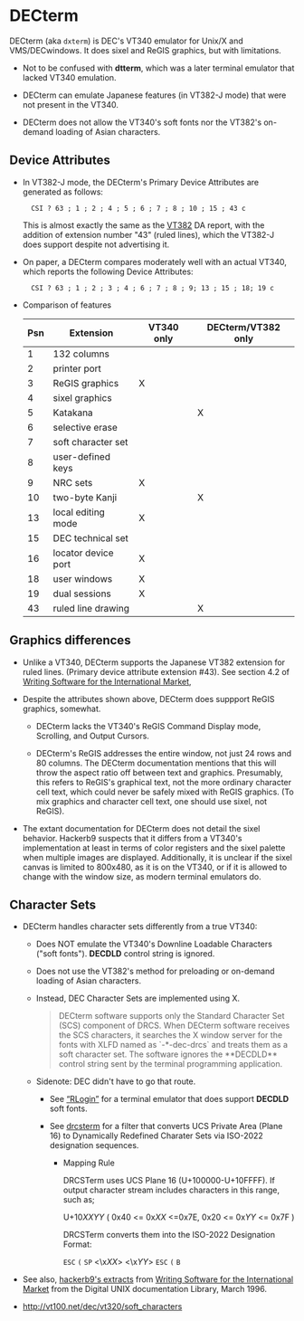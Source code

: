 # DECterm

DECterm (aka `dxterm`) is DEC's VT340 emulator for Unix/X and
VMS/DECwindows. It does sixel and ReGIS graphics, but with
limitations.

* Not to be confused with **dtterm**, which was a later terminal
  emulator that lacked VT340 emulation.

* DECterm can emulate Japanese features (in VT382-J mode) that were
  not present in the VT340. 
  
* DECterm does not allow the VT340's soft fonts nor the VT382's
  on-demand loading of Asian characters.

## Device Attributes
  
* In VT382-J mode, the DECterm's Primary Device Attributes are
  generated as follows:

	    CSI ? 63 ; 1 ; 2 ; 4 ; 5 ; 6 ; 7 ; 8 ; 10 ; 15 ; 43 c

  This is almost exactly the same as the [VT382](../docs/kindred/EK-VT382-RM-001_Kanji_Display_Terminal_Programmer_Reference_Manual.pdf) DA report, with the
  addition of extension number "43" (ruled lines), which the VT382-J
  does support despite not advertising it.

* On paper, a DECterm compares moderately well with an actual VT340,
  which reports the following Device Attributes:
  
		CSI ? 63 ; 1 ; 2 ; 3 ; 4 ; 6 ; 7 ; 8 ; 9; 13 ; 15 ; 18; 19 c
	
* Comparison of features
	
   | Psn | Extension           | VT340 only | DECterm/VT382 only |
   |-----|---------------------|------------|--------------------|
   | 1   | 132 columns         |            |                    |
   | 2   | printer port        |            |                    |
   | 3   | ReGIS graphics      | X          |                    |
   | 4   | sixel graphics      |            |                    |
   | 5   | Katakana            |            | X                  |
   | 6   | selective erase     |            |                    |
   | 7   | soft character set  |            |                    |
   | 8   | user-defined keys   |            |                    |
   | 9   | NRC sets            | X          |                    |
   | 10  | two-byte Kanji      |            | X                  |
   | 13  | local editing mode  | X          |                    |
   | 15  | DEC technical set   |            |                    |
   | 16  | locator device port | X          |                    |
   | 18  | user windows        | X          |                    |
   | 19  | dual sessions       | X          |                    |
   | 43  | ruled line drawing  |            | X                  |

## Graphics differences

* Unlike a VT340, DECterm supports the Japanese VT382 extension for
  ruled lines. (Primary device attribute extension #43). See section
	  4.2 of [Writing Software for the International Market](https://www.cs.auckland.ac.nz/references/unix/digital/AQ0R4CTE/DOCU_006.HTM),

* Despite the attributes shown above, DECterm does suppport ReGIS
  graphics, somewhat.
  
  * DECterm lacks the VT340's ReGIS Command Display mode, Scrolling,
  and Output Cursors.
  
  * DECterm's ReGIS addresses the entire window, not just 24 rows and
  80 columns. The DECterm documentation mentions that this will throw
  the aspect ratio off between text and graphics. Presumably, this
  refers to ReGIS's graphical text, not the more ordinary character
  cell text, which could never be safely mixed with ReGIS graphics.
  (To mix graphics and character cell text, one should use sixel, not
  ReGIS).

* The extant documentation for DECterm does not detail the sixel
  behavior. Hackerb9 suspects that it differs from a VT340's
  implementation at least in terms of color registers and the sixel
  palette when multiple images are displayed. Additionally, it is
  unclear if the sixel canvas is limited to 800x480, as it is on the
  VT340, or if it is allowed to change with the window size, as modern
  terminal emulators do. 
  
## Character Sets

* DECterm handles character sets differently from a true VT340:

  * Does NOT emulate the VT340's Downline Loadable Characters ("soft
    fonts"). **DECDLD** control string is ignored.

  * Does not use the VT382's method for preloading or on-demand
    loading of Asian characters.

  * Instead, DEC Character Sets are implemented using X.
  
	<blockquote>	
    DECterm software supports only the Standard Character Set (SCS)
	component of DRCS. When DECterm software receives the SCS
	characters, it searches the X window server for the fonts with
	XLFD named as `-*-dec-drcs` and treats them as a soft character set.
	The software ignores the **DECDLD** control string sent by the
	terminal programming application.
	</blockquote>

  * Sidenote: DEC didn't have to go that route. 

    * See [“RLogin”](http://nanno.dip.jp/softlib/man/rlogin/) for a
      terminal emulator that does support **DECDLD** soft fonts.

    * See [drcsterm](https://pypi.org/project/drcsterm/) for a filter
      that converts UCS Private Area (Plane 16) to Dynamically
      Redefined Charater Sets via ISO-2022 designation sequences.

      * Mapping Rule

      	DRCSTerm uses UCS Plane 16 (U+100000-U+10FFFF). If output
		character stream includes characters in this range, such as;

		U+10*XXYY* ( 0x40 <= 0x*XX* <=0x7E, 0x20 <= 0x*YY* <= 0x7F )

    	DRCSTerm converts them into the ISO-2022 Designation Format:

		`ESC` `(` `SP` <\x*XX*> <\x*YY*> `ESC` `(` `B`

* See also, [hackerb9's extracts](decterm.intl.txt) from 
  [Writing Software for the International Market](../docs/kindred/VT382/Writing%20International.pdf) from the Digital UNIX documentation Library, March 1996.

* http://vt100.net/dec/vt320/soft_characters
